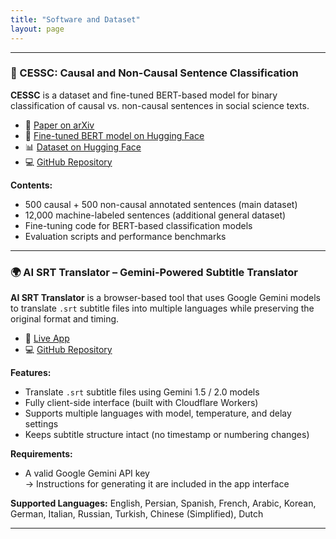 ```yaml
---
title: "Software and Dataset"
layout: page
---
```


---
### 🧪 CESSC: Causal and Non-Causal Sentence Classification

**CESSC** is a dataset and fine-tuned BERT-based model for binary classification of causal vs. non-causal sentences in social science texts.

- 📄 [Paper on arXiv](https://arxiv.org/abs/2403.02891)  
- 🧠 [Fine-tuned BERT model on Hugging Face](https://huggingface.co/rasoulnorouzi/cessc-bert)  
- 📊 [Dataset on Hugging Face](https://huggingface.co/datasets/rasoulnorouzi/cessc)  
- 💻 [GitHub Repository](https://github.com/rasoulnorouzi/cessc)

**Contents:**
- 500 causal + 500 non-causal annotated sentences (main dataset)
- 12,000 machine-labeled sentences (additional general dataset)
- Fine-tuning code for BERT-based classification models
- Evaluation scripts and performance benchmarks

---

### 🌍 AI SRT Translator – Gemini-Powered Subtitle Translator

**AI SRT Translator** is a browser-based tool that uses Google Gemini models to translate `.srt` subtitle files into multiple languages while preserving the original format and timing.

- 🔗 [Live App](https://dry-disk-f14d.rasoulnorouzi.workers.dev/)  
- 💻 [GitHub Repository](https://github.com/rasoulnorouzi/ai-srt-translator)

**Features:**
- Translate `.srt` subtitle files using Gemini 1.5 / 2.0 models
- Fully client-side interface (built with Cloudflare Workers)
- Supports multiple languages with model, temperature, and delay settings
- Keeps subtitle structure intact (no timestamp or numbering changes)

**Requirements:**
- A valid Google Gemini API key  
  → Instructions for generating it are included in the app interface

**Supported Languages:**
English, Persian, Spanish, French, Arabic, Korean, German, Italian, Russian, Turkish, Chinese (Simplified), Dutch

---
